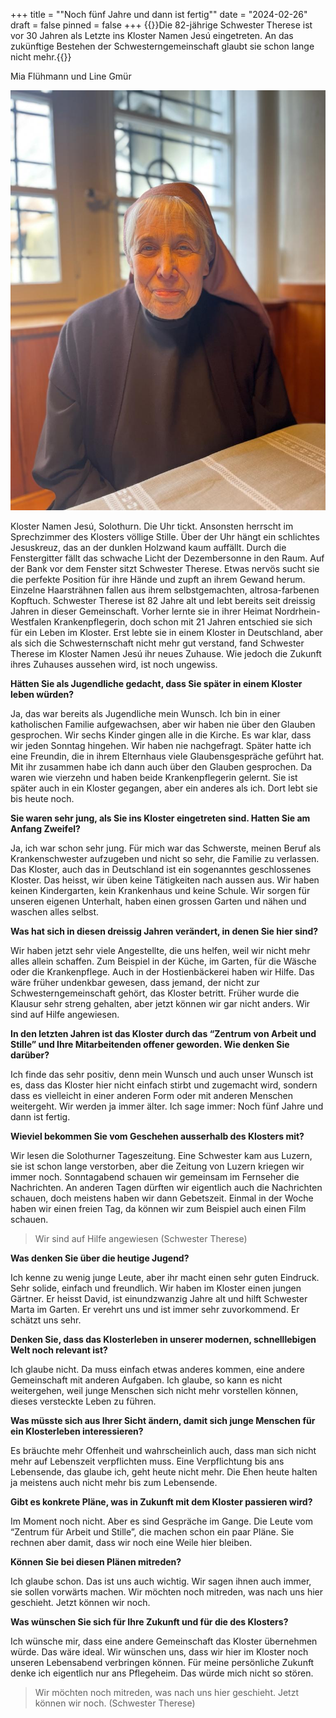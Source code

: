 +++
title = "\"Noch fünf Jahre und dann ist fertig\""
date = "2024-02-26"
draft = false
pinned = false
+++
{{<lead>}}Die 82-jährige Schwester Therese ist vor 30 Jahren als Letzte ins Kloster Namen Jesú eingetreten. An das zukünftige Bestehen der Schwesterngemeinschaft glaubt sie schon lange nicht mehr.{{</lead>}}

Mia Flühmann und Line Gmür

![Schwester Therese verfolgt gerne am Fenster des Sprechzimmers das Geschehen ausserhalb des Klosters Namen Jesú. (Fotografie von Mia Flühmann, 16.12.2023)](photo-2023-12-16-20-10-36.jpg)

Kloster Namen Jesú, Solothurn. Die Uhr tickt. Ansonsten herrscht im Sprechzimmer des Klosters völlige Stille. Über der Uhr hängt ein schlichtes Jesuskreuz, das an der dunklen Holzwand kaum auffällt. Durch die Fenstergitter fällt das schwache Licht der Dezembersonne in den Raum. Auf der Bank vor dem Fenster sitzt Schwester Therese. Etwas nervös sucht sie die perfekte Position für ihre Hände und zupft an ihrem Gewand herum. Einzelne Haarsträhnen fallen aus ihrem selbstgemachten, altrosa-farbenen Kopftuch. Schwester Therese ist 82 Jahre alt und lebt bereits seit dreissig Jahren in dieser Gemeinschaft. Vorher lernte sie in ihrer Heimat Nordrhein-Westfalen Krankenpflegerin, doch schon mit 21 Jahren entschied sie sich für ein Leben im Kloster. Erst lebte sie in einem Kloster in Deutschland, aber als sich die Schwesternschaft nicht mehr gut verstand, fand Schwester Therese im Kloster Namen Jesú ihr neues Zuhause. Wie jedoch die Zukunft ihres Zuhauses aussehen wird, ist noch ungewiss.

**Hätten Sie als Jugendliche gedacht, dass Sie später in einem Kloster leben würden?**

Ja, das war bereits als Jugendliche mein Wunsch. Ich bin in einer katholischen Familie aufgewachsen, aber wir haben nie über den Glauben gesprochen. Wir sechs Kinder gingen alle in die Kirche. Es war klar, dass wir jeden Sonntag hingehen. Wir haben nie nachgefragt. Später hatte ich eine Freundin, die in ihrem Elternhaus viele Glaubensgespräche geführt hat. Mit ihr zusammen habe ich dann auch über den Glauben gesprochen. Da waren wie vierzehn und haben beide Krankenpflegerin gelernt. Sie ist später auch in ein Kloster gegangen, aber ein anderes als ich. Dort lebt sie bis heute noch.



**Sie waren sehr jung, als Sie ins Kloster eingetreten sind. Hatten Sie am Anfang Zweifel?**

Ja, ich war schon sehr jung. Für mich war das Schwerste, meinen Beruf als Krankenschwester aufzugeben und nicht so sehr, die Familie zu verlassen. Das Kloster, auch das in Deutschland ist ein sogenanntes geschlossenes Kloster. Das heisst, wir üben keine Tätigkeiten nach aussen aus. Wir haben keinen Kindergarten, kein Krankenhaus und keine Schule. Wir sorgen für unseren eigenen Unterhalt, haben einen grossen Garten und nähen und waschen alles selbst. 



**Was hat sich in diesen dreissig Jahren verändert, in denen Sie hier sind?**

Wir haben jetzt sehr viele Angestellte, die uns helfen, weil wir nicht mehr alles allein schaffen. Zum Beispiel in der Küche, im Garten, für die Wäsche oder die Krankenpflege. Auch in der Hostienbäckerei haben wir Hilfe. Das wäre früher undenkbar gewesen, dass jemand, der nicht zur Schwesterngemeinschaft gehört, das Kloster betritt. Früher wurde die Klausur sehr streng gehalten, aber jetzt können wir gar nicht anders. Wir sind auf Hilfe angewiesen.



**In den letzten Jahren ist das Kloster durch das “Zentrum von Arbeit und Stille” und Ihre Mitarbeitenden offener geworden. Wie denken Sie darüber?**

Ich finde das sehr positiv, denn mein Wunsch und auch unser Wunsch ist es, dass das Kloster hier nicht einfach stirbt und zugemacht wird, sondern dass es vielleicht in einer anderen Form oder mit anderen Menschen weitergeht. Wir werden ja immer älter. Ich sage immer: Noch fünf Jahre und dann ist fertig.



**Wieviel bekommen Sie vom Geschehen ausserhalb des Klosters mit?**

Wir lesen die Solothurner Tageszeitung. Eine Schwester kam aus Luzern, sie ist schon lange verstorben, aber die Zeitung von Luzern kriegen wir immer noch. Sonntagabend schauen wir gemeinsam im Fernseher die Nachrichten. An anderen Tagen dürften wir eigentlich auch die Nachrichten schauen, doch meistens haben wir dann Gebetszeit. Einmal in der Woche haben wir einen freien Tag, da können wir zum Beispiel auch einen Film schauen.



> Wir sind auf Hilfe angewiesen (Schwester Therese)



**Was denken Sie über die heutige Jugend?**

Ich kenne zu wenig junge Leute, aber ihr macht einen sehr guten Eindruck. Sehr solide, einfach und freundlich. Wir haben im Kloster einen jungen Gärtner. Er heisst David, ist einundzwanzig Jahre alt und hilft Schwester Marta im Garten. Er verehrt uns und ist immer sehr zuvorkommend. Er schätzt uns sehr.



**Denken Sie, dass das Klosterleben in unserer modernen, schnelllebigen Welt noch relevant ist?**

Ich glaube nicht. Da muss einfach etwas anderes kommen, eine andere Gemeinschaft mit anderen Aufgaben. Ich glaube, so kann es nicht weitergehen, weil junge Menschen sich nicht mehr vorstellen können, dieses versteckte Leben zu führen.



**Was müsste sich aus Ihrer Sicht ändern, damit sich junge Menschen für ein Klosterleben interessieren?**

Es bräuchte mehr Offenheit und wahrscheinlich auch, dass man sich nicht mehr auf Lebenszeit verpflichten muss. Eine Verpflichtung bis ans Lebensende, das glaube ich, geht heute nicht mehr. Die Ehen heute halten ja meistens auch nicht mehr bis zum Lebensende.



**Gibt es konkrete Pläne, was in Zukunft mit dem Kloster passieren wird?**

Im Moment noch nicht. Aber es sind Gespräche im Gange. Die Leute vom “Zentrum für Arbeit und Stille”, die machen schon ein paar Pläne. Sie rechnen aber damit, dass wir noch eine Weile hier bleiben.



**Können Sie bei diesen Plänen mitreden?**

Ich glaube schon. Das ist uns auch wichtig. Wir sagen ihnen auch immer, sie sollen vorwärts machen. Wir möchten noch mitreden, was nach uns hier geschieht. Jetzt können wir noch.



**Was wünschen Sie sich für Ihre Zukunft und für die des Klosters?**

Ich wünsche mir, dass eine andere Gemeinschaft das Kloster übernehmen würde. Das wäre ideal. Wir wünschen uns, dass wir hier im Kloster noch unseren Lebensabend verbringen können. Für meine persönliche Zukunft denke ich eigentlich nur ans Pflegeheim. Das würde mich nicht so stören.



> Wir möchten noch mitreden, was nach uns hier geschieht. Jetzt können wir noch. (Schwester Therese)